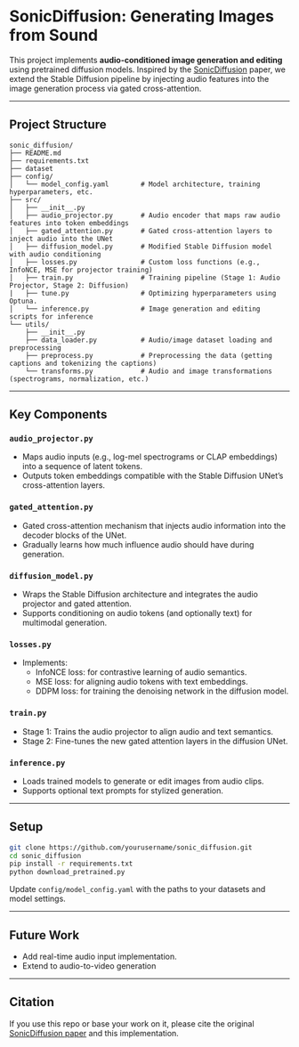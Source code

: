 # SonicDiffusion: Generating Images from Sound

This project implements **audio-conditioned image generation and editing** using pretrained diffusion models. Inspired by the [SonicDiffusion](https://arxiv.org/abs/2405.00878) paper, we extend the Stable Diffusion pipeline by injecting audio features into the image generation process via gated cross-attention.

---

## Project Structure

```
sonic_diffusion/
├── README.md
├── requirements.txt
├── dataset
├── config/
│   └── model_config.yaml        # Model architecture, training hyperparameters, etc.
├── src/
│   ├── __init__.py
│   ├── audio_projector.py       # Audio encoder that maps raw audio features into token embeddings
│   ├── gated_attention.py       # Gated cross-attention layers to inject audio into the UNet
│   ├── diffusion_model.py       # Modified Stable Diffusion model with audio conditioning
│   ├── losses.py                # Custom loss functions (e.g., InfoNCE, MSE for projector training)
│   ├── train.py                 # Training pipeline (Stage 1: Audio Projector, Stage 2: Diffusion)
|   ├── tune.py                  # Optimizing hyperparameters using Optuna.
│   └── inference.py             # Image generation and editing scripts for inference
└── utils/
    ├── __init__.py
    ├── data_loader.py           # Audio/image dataset loading and preprocessing
    ├── preprocess.py            # Preprocessing the data (getting captions and tokenizing the captions)
    └── transforms.py            # Audio and image transformations (spectrograms, normalization, etc.)
```

---

## Key Components

### `audio_projector.py`
- Maps audio inputs (e.g., log-mel spectrograms or CLAP embeddings) into a sequence of latent tokens.
- Outputs token embeddings compatible with the Stable Diffusion UNet’s cross-attention layers.

### `gated_attention.py`
- Gated cross-attention mechanism that injects audio information into the decoder blocks of the UNet.
- Gradually learns how much influence audio should have during generation.

### `diffusion_model.py`
- Wraps the Stable Diffusion architecture and integrates the audio projector and gated attention.
- Supports conditioning on audio tokens (and optionally text) for multimodal generation.

### `losses.py`
- Implements:
  - InfoNCE loss: for contrastive learning of audio semantics.
  - MSE loss: for aligning audio tokens with text embeddings.
  - DDPM loss: for training the denoising network in the diffusion model.

### `train.py`
- Stage 1: Trains the audio projector to align audio and text semantics.
- Stage 2: Fine-tunes the new gated attention layers in the diffusion UNet.

### `inference.py`
- Loads trained models to generate or edit images from audio clips.
- Supports optional text prompts for stylized generation.

---

## Setup

```bash
git clone https://github.com/yourusername/sonic_diffusion.git
cd sonic_diffusion
pip install -r requirements.txt
python download_pretrained.py
```

Update `config/model_config.yaml` with the paths to your datasets and model settings.

---

## Future Work

- Add real-time audio input implementation.
- Extend to audio-to-video generation

---

## Citation

If you use this repo or base your work on it, please cite the original [SonicDiffusion paper](https://arxiv.org/abs/2405.00878) and this implementation.
